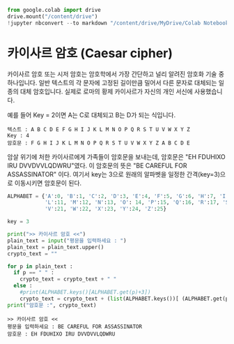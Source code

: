 ```python
from google.colab import drive
drive.mount("/content/drive")
!jupyter nbconvert --to markdown "/content/drive/MyDrive/Colab Notebooks/caesar_cipher.ipynb"
```

# 카이사르 암호 (Caesar cipher)
카이사르 암호 또는 시저 암호는 암호학에서 가장 간단하고 널리 알려진 암호화 기술 중 하나입니다. 
일반 텍스트의 각 문자에 고정된 길이만큼 밀어서 다른 문자로 대체되는 일종의 대체 암호입니다.
실제로 로마의 황제 카이사르가 자신의 개인 서신에 사용했습니다.  

예를 들어 Key = 2이면 A는 C로 대체되고 B는 D가 되는 식입니다.  


    텍스트 : A B C D E F G H I J K L M N O P Q R S T U V W X Y Z    
    Key : 4  
    암호문 : F G H I J K L M N O P Q R S T U V W X Y Z A B C D E 

암살 위기에 처한 카이사르에게 가족들이 암호문을 보내는데, 암호문은  "EH FDUHIXO IRU DVVDVVLQDWRU"였다. 이 암호문의 뜻은 "BE CAREFUL FOR ASSASSINATOR" 이다. 여기서 key는 3으로 원래의 알파벳을 일정한 간격(key=3)으로 이동시키면 암호문이 된다.


```python
ALPHABET = {'A':0, 'B':1, 'C':2, 'D':3, 'E':4, 'F':5, 'G':6, 'H':7, 'I':8, 'J':9, 'K':10, 
            'L':11, 'M':12, 'N':13, 'O': 14, 'P':15, 'Q':16, 'R':17, 'S':18, 'T':19, 'U':20, 
            'V':21, 'W':22, 'X':23, 'Y':24, 'Z':25}

key = 3

print(">> 카이사르 암호 <<")
plain_text = input("평문을 입력하세요 : ")
plain_text = plain_text.upper()
crypto_text = ""

for p in plain_text :
  if p == " " :
    crypto_text = crypto_text + " "
  else :
    #print(ALPHABET.keys()[ALPHABET.get(p)+3])
    crypto_text = crypto_text + (list(ALPHABET.keys())[ (ALPHABET.get(p)+3)%26 ])
print("암호문 :", crypto_text)
```

    >> 카이사르 암호 <<
    평문을 입력하세요 : BE CAREFUL FOR ASSASSINATOR
    암호문 : EH FDUHIXO IRU DVVDVVLQDWRU

